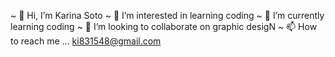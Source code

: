 ~ 👋 Hi, I’m Karina Soto
~ 👀 I’m interested in learning coding
~ 🌱 I’m currently learning coding
~ 💞️ I’m looking to collaborate on graphic desigN
~ 📫 How to reach me ... ki831548@gmail.com
